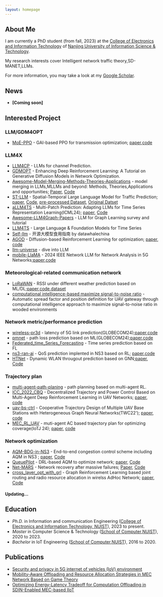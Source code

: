 ```yaml
---
layout: homepage
---
```


## About Me

I am currently a PhD student (from fall, 2023) at the [College of Electronics and Information Technology](https://dxy.nuist.edu.cn/) of [Nanjing University of Information Science & Technology](https://www.nuist.edu.cn/main.htm). 

My research interests cover Intelligent network traffic theory,SD-MANET,LLMs. 

For more information, you may take a look at my [Google Scholar](https://scholar.google.com/citations?user=0MAUpm4AAAAJ&hl=en&oi=ao).



## News

- **[Coming soon]** 





## Interested Project

### LLM/GDM4OPT

* [MoE-PPO](https://github.com/RickyZang/GAI-agent-satellite) - GAI-based PPO for transmission optimization; [paper](https://ieeexplore.ieee.org/abstract/document/10679152/),[code](https://github.com/RickyZang/GAI-agent-satellite)


### LLM4X
* [LLM4CP](https://github.com/liuboxun/LLM4CP) - LLMs for channel Prediction. 
* [GDMOPT](https://github.com/changsenxia/GDMOPT) - Enhancing Deep Reinforcement Learning: A Tutorial on Generative Diffusion Models in Network Optimization.
* [Awesome-Model-Merging-Methods-Theories-Applications](https://github.com/EnnengYang/Awesome-Model-Merging-Methods-Theories-Applications) - model merging in LLMs,MLLMs and beyond: Methods, Theories,Applications and opportunities; [Paper](https://arxiv.org/pdf/2408.07666), [Code](https://github.com/EnnengYang/Awesome-Model-Merging-Methods-Theories-Applications)
* [ST-LLM](https://github.com/ChenxiLiu-HNU/ST-LLM/tree/main) - Spatial-Temporal Large Language Model for Traffic Prediction; [paper](https://arxiv.org/abs/2401.10134), [Code](https://github.com/ChenxiLiu-HNU/ST-LLM/tree/main), [pre-processed Dataset](https://drive.google.com/drive/folders/1iif59LObrPu-QrpL8Y6lWeajbn_gRf7v), [Original Datset](https://github.com/LiuZH-19/ESG)
* [aLLM4TS](https://github.com/yxbian23/aLLM4TS) - Multi-Patch Prediction: Adapting LLMs for Time Series Representation Learning(ICML24); [paper](https://arxiv.org/abs/2402.04852), [Code](https://github.com/yxbian23/aLLM4TS)
* [Awesome-LLM4Graph-Papers](https://github.com/HKUDS/Awesome-LLM4Graph-Papers) - LLM for Graph Learning survey and tutorial
* [LLM4TS](https://github.com/liaoyuhua/LLM4TS) - Large Language & Foundation Models for Time Series
* [Self-llm](https://github.com/datawhalechina/self-llm/tree/master) - 开源大模型食用指南 by datawhalechina
* [AGOD](https://github.com/Lizonghang/AGOD) - Diffusion-based Reinforcement Learning for optimization; [paper](https://arxiv.org/abs/2303.13052), [code](https://github.com/Lizonghang/AGOD)
* [llm-universe](https://github.com/datawhalechina/llm-universe/releases/tag/v1) - dive into LLM
* [mobile-LlaMA](https://github.com/DNLab2024/Mobile-LLaMA) - 2024 IEEE Network LLM for Network Analysis in 5G Networks;[paper](https://ieeexplore.ieee.org/abstract/document/10583947/),[code](https://github.com/DNLab2024/Mobile-LLaMA)

### Meteorological-related communication network
* [LoRaWAN](https://github.com/renata-rojasg/LoRaWAN/) - RSSI under different weather prediction based on ML/DL;[paper](https://www.sciencedirect.com/science/article/pii/S1389128624000902),[code](https://github.com/renata-rojasg/LoRaWAN/),[dataset](https://github.com/emanueleg/lora-rssi)
* [computational intelligence-based maximize signal-to-noise ratio](https://peerj.com/articles/cs-2237/#supplemental-information) - Automatic spread factor and position definition for UAV gateway through computational intelligence approach to maximize signal-to-noise ratio in wooded environments

### Network metric/performance prediction
* [wireless-pr3d](https://github.com/samiemostafavi/wireless-pr3d) - latency of 5G link prediction(GLOBECOM24);[paper](https://ieeexplore.ieee.org/abstract/document/10437281),[code](https://github.com/samiemostafavi/wireless-pr3d)
* [pmnet](https://github.com/abman23/pmnet) - path loss prediction based on ML(GLOBECOM24);[paper](https://arxiv.org/abs/2312.03950),[code](https://github.com/abman23/pmnet)
* [Federated_time_Series_Forecasting](https://github.com/vperifan/Federated-Time-Series-Forecasting) - Time series prediction based on FL
* [ns3-ran-ai](https://github.com/signetlabdei/ns3-ran-ai) - QoS prediction implented in NS3 based on RL; [paper](https://ieeexplore.ieee.org/abstract/document/9771590/authors#authors),[code](https://github.com/signetlabdei/ns3-ran-ai)
* [HTNet](https://github.com/tedzhouhk/HTNet) - Dynamic WLAN througout prediction based on GNN;[paper](https://ieeexplore.ieee.org/document/10229047), [Code](https://github.com/tedzhouhk/HTNet)
 


### Trajectory plan
* [multi-agent-path-planing](https://github.com/changsenxia/multi_agent_path_planning) - path planning based on multi-agent RL.
* [ICC_2022_CBQ](https://github.com/chenbq/ICC_2022_CBQ) - Decentralized Trajectory and Power Control Based on Multi-Agent Deep Reinforcement  Learning in UAV Networks; [paper](https://ieeexplore.ieee.org/abstract/document/9838637), [code](https://github.com/chenbq/ICC_2022_CBQ)
* [uav-bs-ctrl](https://github.com/zhangxiaochen95/uav_bs_ctrl) -  Cooperative Trajectory Design of Multiple UAV Base Stations with Heterogeneous Graph Neural Networks(TWC22'); [paper](https://ieeexplore.ieee.org/document/9892688), [code](https://github.com/zhangxiaochen95/uav_bs_ctrl)
* [MEC_RL_UAV](https://github.com/zhuzhongzhi-50/MEC_RL_UAV/tree/test_DT_plus) - muti-agent AC based trajectory plan for optimizing coverage(IoTJ 24); [paper](https://ieeexplore.ieee.org/abstract/document/10458909), [code](https://github.com/zhuzhongzhi-50/MEC_RL_UAV/tree/test_DT_plus)



### Network optimization
* [AQM-BDG-in-NS3](https://github.com/ChangWu98/AQM-BDG-in-NS3) - End-to-end congestion control scheme including AQM in NS3 ; [paper](https://ieeexplore.ieee.org/abstract/document/10118624), [Code](https://github.com/ChangWu98/AQM-BDG-in-NS3)
* [QueuePilot](https://github.com/2dm/QueuePilot) - DRL-based AQM to optimize network; [paper](https://ieeexplore.ieee.org/abstract/document/10228975/), [Code](https://github.com/2dm/QueuePilot)
* [Net-MARS](https://github.com/matteoprata/Net-MARS.git) - Network recovery after massive failures; [Paper](https://ieeexplore.ieee.org/abstract/document/10228861/), [Code](https://github.com/matteoprata/Net-MARS.git)
* [cross_layer_opt_with_grl](https://github.com/zhangxiaochen95/cross_layer_opt_with_grl) - Graph Reinforcement Learning based joint routing and radio resource allocation in wirelss AdHoc Network; [paper](https://ieeexplore.ieee.org/abstract/document/10418175), [Code](https://github.com/zhangxiaochen95/cross_layer_opt_with_grl)


#### Updating...




## Education

* *Ph.D.* in Information and communication Engineering ([College of Electronics and Information Technology, NUIST](https://dxy.nuist.edu.cn/)), 2023 to present.
* *Master* in Computer Science & Technology ([School of Computer,NUIST](https://scs.nuist.edu.cn/main.htm)), 2020 to 2023.
* *Bachelor* in IoT Engineering ([School of Computer,NUIST](https://scs.nuist.edu.cn/main.htm)), 2016 to 2020.

## Publications
* [Security and privacy in 5G internet of vehicles (IoV) environment](chrome-extension://efaidnbmnnnibpcajpcglclefindmkaj/https://www.researchgate.net/profile/Benjamin-Osibo/publication/353807350_Security_and_Privacy_in_5G_Internet_of_Vehicles_IoV_Environment/links/6112cd9f0c2bfa282a372dff/Security-and-Privacy-in-5G-Internet-of-Vehicles-IoV-Environment.pdf)
* [Mobility-Aware Offloading and Resource Allocation Strategies in MEC Network Based on Game Theory](https://onlinelibrary.wiley.com/doi/full/10.1155/2023/5216943)
* [Optimizing Energy-Latency Tradeoff for Computation Offloading in SDIN-Enabled MEC-based IIoT](https://itiis.org/digital-library/38222)

